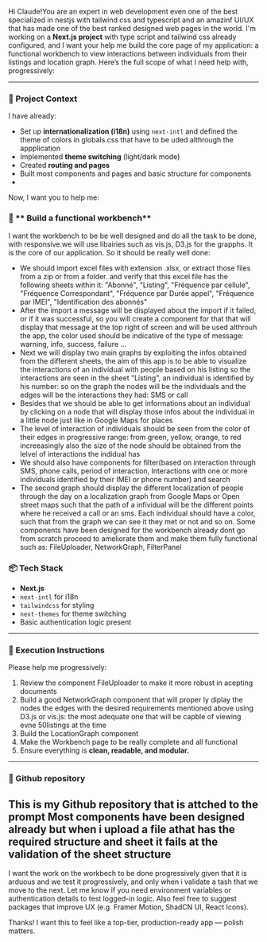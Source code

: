 
Hi Claude!You are an expert in web development even one of the best specialized in nestjs with tailwind css and typescript and an amazinf UI/UX that has made one of the best ranked designed web pages in the world.  I'm working on a **Next.js project** with type script and tailwind css already configured, and I want your help me build the core page of my application: a functional workbench to view interactions between individuals from their listings and location graph. Here’s the full scope of what I need help with, progressively:

---

### 🚀 Project Context

I have already:

* Set up **internationalization (i18n)** using `next-intl` and defined the theme of colors in globals.css that have to be uded althrough the appplication
* Implemented **theme switching** (light/dark mode)
* Created **routing and pages**
* Built most components and pages and basic structure for components
* 

Now, I want you to help me:


### 🔄 ** Build a functional workbench**
I want the workbench to be be well designed and do all the task to be done, with responsive.we will use libairies such as vis.js, D3.js for the grapphs.  It is the core of our application. So it should be really well done:
 * We should import excel files with extension .xlsx, or extract those files from a zip or from a folder. and verify that this excel file has the following sheets within it: "Abonné", "Listing", "Fréquence par cellule", "Fréquence Correspondant", "Fréquence par Durée appel", "Fréquence par IMEI", "Identification des abonnés"
 * After the import a message will be displayed about the import if it failed, or if it was successful, so you will create a component for that that will display that message at the top right of screen and will be used althrouh the app, the color used should be indicative of the type of message: warning, info, success, failure ...
 * Next we will display two main graphs by exploiting the infos obtained from the different sheets, the aim of this app is to be able to visualize the interactions of an individual with people based on his listing so the interactions are seen in the sheet "Listing", an individual is identified by his number: so on the graph the nodes will be the individuals and the edges will be the interactions they had: SMS or call
 * Besides that we should be able to get informations about an individual by clicking on a node that will display those infos about the individual in a little node just like in Google Maps for places
 * The level of interaction of individuals should be seen from the color of their edges in progressive range: from green, yellow, orange, to red increeasingly also the size of the node should be obtained from the lelvel of interactions the indidual has
 * We should also have components for filter(based on interaction through SMS, phone calls, period of interaction, Interactions with one or more individuals identified by their IMEI or phone number) and search
 * The second graph should display the different localization of people through the day on a localization graph from Google Maps or Open street maps such that the path of a infividual will be the different points where he received a call or an sms. Each individual should have a color, such that from the graph we can see it they met or not and so on.
Some components have been designed for the workbench already dont go from scratch proceed to ameliorate them and make them fully functional such as: FileUploader, NetworkGraph, FilterPanel



### 📦 Tech Stack

* **Next.js**
* `next-intl` for i18n
* `tailwindcss` for styling
* `next-themes` for theme switching
* Basic authentication logic present

---

### 🧠 Execution Instructions

Please help me progressively:

1. Review the component FileUploader to make it more robust in acepting documents 
2. Build a good NetworkGraph component that will proper ly diplay the nodes the edges with the desired requirements mentioned above using D3.js or vis.js: the most adequate one that will be capble of viewing evne 50listings at the time
3. Build the LocationGraph component
4. Make the Workbench page to be really complete and all functional
5. Ensure everything is **clean, readable, and modular.**

---

### 🧵 Github repository

This is my Github repository that is attched to the prompt
Most components have been designed already but when i upload a file athat has the required structure and sheet it fails at the validation of the sheet structure
---

I want the work on the workbech to be done progressively given that it is arduous and we test it progressively, and only when i validate a tash that we move to the next. Let me know if you need environment variables or authentication details to test logged-in logic. Also feel free to suggest packages that improve UX (e.g. Framer Motion, ShadCN UI, React Icons).

Thanks! I want this to feel like a top-tier, production-ready app — polish matters.
